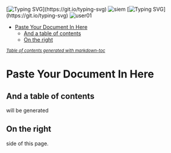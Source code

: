 [![Typing SVG](https://readme-typing-svg.herokuapp.com?color=%2336BCF7&lines=What+is+cybersecurity+?)](https://git.io/typing-svg)  
![siem](https://github.com/user-attachments/assets/6487fd32-1d3a-49ec-bd8f-3ccab87f7675)
[![Typing SVG](https://readme-typing-svg.herokuapp.com?color=%2336BCF7&lines=Alarm+.+.+.+Phishing+!)](https://git.io/typing-svg) 
![user01](https://github.com/user-attachments/assets/13c1cd99-3684-48eb-b17f-4761ec3ad91a)




- [Paste Your Document In Here](#paste-your-document-in-here)
  * [And a table of contents](#and-a-table-of-contents)
  * [On the right](#on-the-right)

<small><i><a href='http://ecotrust-canada.github.io/markdown-toc/'>Table of contents generated with markdown-toc</a></i></small>


# Paste Your Document In Here

## And a table of contents

will be generated

## On the right

side of this page.


